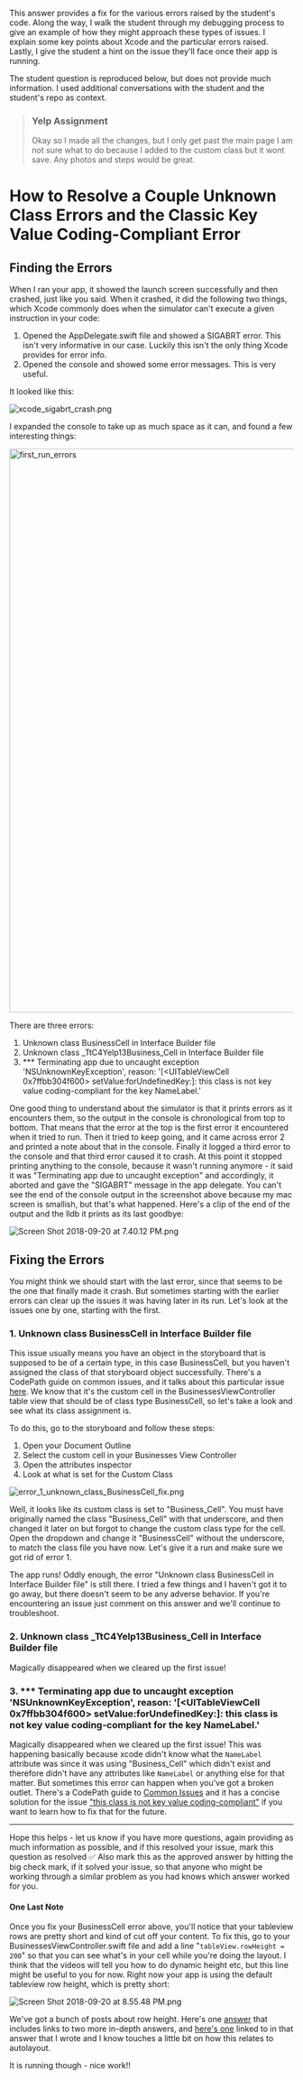 This answer provides a fix for the various errors raised by the student's code.  Along the way, I walk the student through my debugging process to give an example of how they might approach these types of issues.  I explain some key points about Xcode and the particular errors raised.  Lastly, I give the student a hint on the issue they'll face once their app is running.

The student question is reproduced below, but does not provide much information.  I used additional conversations with the student and the student's repo as context.

> ### Yelp Assignment
>
> Okay so I made all the changes, but I only get past the main page I am not sure what to do because I added to the custom class but it wont save.
Any photos and steps would be great.

# How to Resolve a Couple Unknown Class Errors and the Classic Key Value Coding-Compliant Error

## Finding the Errors

When I ran your app, it showed the launch screen successfully and then crashed, just like you said.  When it crashed, it did the following two things, which Xcode commonly does when the simulator can't execute a given instruction in your code:

1. Opened the AppDelegate.swift file and showed a SIGABRT error.  This isn't very informative in our case.  Luckily this isn't the only thing Xcode provides for error info.
2. Opened the console and showed some error messages.  This is very useful.

It looked like this:

![xcode_sigabrt_crash.png](https://i.imgur.com/r0zXvDE.png)

I expanded the console to take up as much space as it can, and found a few interesting things:

<img src="https://i.imgur.com/yl00YTl.png" alt="first_run_errors" width="1000">

There are three errors:

1. Unknown class BusinessCell in Interface Builder file
2. Unknown class \_TtC4Yelp13Business_Cell in Interface Builder file
3. \*\*\* Terminating app due to uncaught exception 'NSUnknownKeyException', reason: '[<UITableViewCell 0x7ffbb304f600> setValue:forUndefinedKey:]: this class is not key value coding-compliant for the key NameLabel.'

One good thing to understand about the simulator is that it prints errors as it encounters them, so the output in the console is chronological from top to bottom.  That means that the error at the top is the first error it encountered when it tried to run.  Then it tried to keep going, and it came across error 2 and printed a note about that in the console.  Finally it logged a third error to the console and that third error caused it to crash.  At this point it stopped printing anything to the console, because it wasn't running anymore - it said it was "Terminating app due to uncaught exception" and accordingly, it aborted and gave the "SIGABRT" message in the app delegate.  You can't see the end of the console output in the screenshot above because my mac screen is smallish, but that's what happened.  Here's a clip of the end of the output and the lldb it prints as its last goodbye:

![Screen Shot 2018-09-20 at 7.40.12 PM.png](https://i.imgur.com/PIvE2rE.png)

## Fixing the Errors

You might think we should start with the last error, since that seems to be the one that finally made it crash.  But sometimes starting with the earlier errors can clear up the issues it was having later in its run.  Let's look at the issues one by one, starting with the first.

### 1. Unknown class BusinessCell in Interface Builder file

This issue usually means you have an object in the storyboard that is supposed to be of a certain type, in this case BusinessCell, but you haven't assigned the class of that storyboard object successfully.  There's a CodePath guide on common issues, and it talks about this particular issue [here](https://guides.codepath.com/ios/Common-Issues#3-error-unknown-class-some-viewcontroller-in-interface-builder-file).  We know that it's the custom cell in the BusinessesViewController table view that should be of class type BusinessCell, so let's take a look and see what its class assignment is.  

To do this, go to the storyboard and follow these steps:

1. Open your Document Outline
2. Select the custom cell in your Businesses View Controller
3. Open the attributes inspector
4. Look at what is set for the Custom Class

![error_1_unknown_class_BusinessCell_fix.png](https://i.imgur.com/hneuJSd.png)

Well, it looks like its custom class is set to "Business_Cell".  You must have originally named the class "Business_Cell" with that underscore, and then changed it later on but forgot to change the custom class type for the cell.  Open the dropdown and change it "BusinessCell" without the underscore, to match the class file you have now.  Let's give it a run and make sure we got rid of error 1.

The app runs!  Oddly enough, the error "Unknown class BusinessCell in Interface Builder file" is still there.  I tried a few things and I haven't got it to go away, but there doesn't seem to be any adverse behavior.  If you're encountering an issue just comment on this answer and we'll continue to troubleshoot.


### 2. Unknown class \_TtC4Yelp13Business_Cell in Interface Builder file

Magically disappeared when we cleared up the first issue!


### 3. \*\*\* Terminating app due to uncaught exception 'NSUnknownKeyException', reason: '[<UITableViewCell 0x7ffbb304f600> setValue:forUndefinedKey:]: this class is not key value coding-compliant for the key NameLabel.'

Magically disappeared when we cleared up the first issue!  This was happening basically because xcode didn't know what the `NameLabel` attribute was since it was using "Business_Cell" which didn't exist and therefore didn't have any attributes like `NameLabel` or anything else for that matter.  But sometimes this error can happen when you've got a broken outlet.  There's a CodePath guide to [Common Issues](https://guides.codepath.com/ios/Common-Issues) and it has a concise solution for the issue ["this class is not key value coding-compliant"](https://guides.codepath.com/ios/Common-Issues#2-error-this-class-is-not-key-value-coding-compliant-for-the-key) if you want to learn how to fix that for the future.


----

Hope this helps - let us know if you have more questions, again providing as much information as possible, and if this resolved your issue, mark this question as resolved ✅  Also mark this as the approved answer by hitting the big check mark, if it solved your issue, so that anyone who might be working through a similar problem as you had knows which answer worked for you.


#### One Last Note
Once you fix your BusinessCell error above, you'll notice that your tableview rows are pretty short and kind of cut off your content.  To fix this, go to your BusinessesViewController.swift file and add a line "`tableView.rowHeight = 200`" so that you can see what's in your cell while you're doing the layout.  I think that the videos will tell you how to do dynamic height etc, but this line might be useful to you for now.  Right now your app is using the default tableview row height, which is pretty short:

![Screen Shot 2018-09-20 at 8.55.48 PM.png](https://i.imgur.com/6o4vFmh.png)

We've got a bunch of posts about row height.  Here's one [answer](https://discussions.codepath.com/courses/ios_university/questions/image-loading-problem) that includes links to two more in-depth answers, and [here's one](https://github.com/hlpostman/ios_student_forum_writing_samples/blob/master/How%20to%20Resolve%20a%20Couple%20Unknown%20Class%20Errors%20and%20a%20Classic%20Key%20Value%20Coding-Compliant%20Error/answer.md) linked to in that answer that I wrote and I know touches a little bit on how this relates to autolayout.

It is running though - nice work!!
